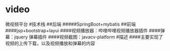 # video
微视频平台
#技术栈
##后端
#####SpringBoot+mybatis
##前端
####jsp+bootstrap+layui
####视频播放器：哔哩哔哩视频播放器插件
####弹幕：jquery 弹幕插件
####视频截图：javacv-platform
#描述
####主要实现了视频的上传下载，以及视频播放和弹幕的内容
